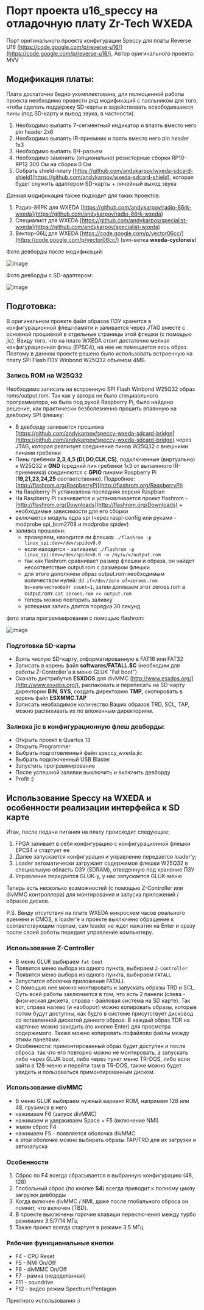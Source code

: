 # Порт проекта u16_speccy на отладочную плату Zr-Tech WXEDA

Порт оригинального проекта конфигурации Speccy для платы Reverse U16 [https://code.google.com/p/reverse-u16/](https://code.google.com/p/reverse-u16/), Автор оригинального проекта: MVV
``
## Модификация платы:

Плата достаточно бедно укомплектована, для полноценной работы проекта необходимо провести ряд модификаций с паяльником для того,
чтобы сделать поддержку SD-карты и задействовать освободившиеся пины (под SD-карту и вывод звука, в частности).

1. Необходимо выпаять 7-сегментный индикатор и впаять вместо него pin header 2x6
2. Необходимо выпаять IR-приемник и паять вместо него pin header 1x3
3. Необходимо выпаять ВЧ-разъем
4. Необходимо заменить (опционально) резисторные сборки RP10-RP12 300 Ом на сборки 0 Ом
5. Собрать shield-плату [https://github.com/andykarpov/wxeda-sdcard-shield](https://github.com/andykarpov/wxeda-sdcard-shield), которая будет служить адаптером SD-карты + линейный выход звука

Данная модификация также подходит для таких проектов:

1. Радио-86РК для WXEDA [https://github.com/andykarpov/radio-86rk-wxeda](https://github.com/andykarpov/radio-86rk-wxeda)
2. Специалист для WXEDA [https://github.com/andykarpov/specialist-wxeda](https://github.com/andykarpov/specialist-wxeda)
3. Вектор-06Ц для WXEDA [https://code.google.com/p/vector06cc/](https://code.google.com/p/vector06cc/) (svn-ветка **wxeda-cycloneiv**)

Фото девборды после модификаций:

![image](https://farm9.staticflickr.com/8563/16123145773_dfebd94346.jpg)

Фото девборды с SD-адаптером:

![image](https://farm4.staticflickr.com/3948/15601327551_425db1abcc.jpg)

## Подготовка:

В оригинальном проекте файл образов ПЗУ хранится в конфигурационной флеш-памяти и заливается через JTAG вместе с основной прошивкой в отдельные страницы этой флешки (с помощью jic).
Ввиду того, что на плате WXEDA стоит достаточно мелкая конфигурационная флеш (EPSC4), на нее не помещается весь образ.
Поэтому в данном проекте решено было использовать встроенную на плату SPI Flash ПЗУ Winbond W25Q32 объемом 4МБ.

### Запись ROM на W25Q32

Необходимо записать на встроенную SPI Flash Winbond W25Q32 образ roms/output.rom.
Так как у автора не было специаольного программатора, но была под рукой Raspberry Pi, было найдено решение, как практически безболезненно
прошить впаянную на девборку SPI флешку:

- В девборду заливается прошивка [https://github.com/andykarpov/speccy-wxeda-sdcard-bridge](https://github.com/andykarpov/speccy-wxeda-sdcard-bridge) через JTAG, которая реализует соединение пинов W25Q32 с внешними пинами гребенки
- Пины гребенки **2,3,4,5 (DI,DO,CLK,CS)**, подключенные (виртуально) к W25Q32 и **GND** (средний пин гребенки 1x3 от выпаянного IR-приемника) 
    соединяются с **GPIO** пинами Raspberry Pi (**19,21,23,24,25** соответственно). Подробнее: [http://flashrom.org/RaspberryPi](http://flashrom.org/RaspberryPi)
- На Raspberry Pi установлена последняя версия Raspbian
- На Raspberry Pi скачивается и устанавливается проект flashrom - [http://flashrom.org/Downloads](http://flashrom.org/Downloads) + необходимые зависимости для его сборки
- включается модуль ядра spi (через raspi-config или руками - modprobe spi_bcm2708 и modprobe spidev)
- заливка прошивки:
    - проверяем, находится ли флешка: `./flashrom -p linux_spi:dev=/dev/spidev0.0` 
    - если находится - заливаем: `./flashrom -p linux_spi:dev=/dev/spidev0.0 -w /путь/к/output.rom`
    - так как flashrom сравнивает размер флешки и образа, он найдет несоответствие output.rom с размером флешки
    - для этого дополняем образ output.rom необходимым количеством нулей: `dd if=/dev/zero of=zeroes.rom bs=количествобайт count=1`, затем доливаем этот zeroes.rom в 
    output.rom: `cat zeroes.rom >> output.rom`
    - теперь можно повторить заливку
    - успешная запись длится порядка 30 секунд

фото этапа программирования с помощью flashrom: 

![image](https://farm8.staticflickr.com/7619/16717196616_d40a3a308b.jpg)

### Подготовка SD-карты

- Взять чистую SD-карту, отформатированную в FAT16 или FAT32
- Записать в корень файл **softwares/FATALL.$C** (необходим для работы Z-Controller'а в меню GLUK "Fat boot")
- Скачать дистрибутив **ESXDOS** для divMMC [http://www.esxdos.org/](http://www.esxdos.org/), распаковать и переписать на SD-карту директории **BIN**, **SYS**, создать директорию **TMP**, скопировать в корень файл **ESXMMC.TAP**
- Записать необходимое количество Ваших образов TRD, SCL, TAP, можно распихивать их по вложенным директориям.

### Заливка jic в конфигурационную флеш девборды:

- Открыть проект в Quartus 13
- Открыть Programmer
- Выбрать подготовленный файл speccy_wxeda.jic
- Выбрать подключенный USB Blaster
- Запустить программирование
- После успешной заливки выключить и включить девборду
- Profit :)

## Использование Speccy на WXEDA и особенности реализации интерфейса к SD карте

Итак, после подачи питания на плату происходит следующее:

1. FPGA заливает в себя конфигурацию с конфигурационной флешки EPCS4 и стартует ее
2. Далее запускается конфигурация и управление передается loader'у;
3. Loader автоматически загружает содержимое флешки W25Q32 в специальную область ОЗУ (SDRAM), отведенную под хранение ПЗУ
4. Управление передается GLUK-у, у нас запускается GLUK-меню

Теперь есть несколько возможностей (с помощью Z-Controller или divMMC контроллера) для монтирования и запуска приложений / образов дисков.

P.S. Ввиду отсутствия на плате WXEDA микросхем часов реального времени и CMOS, в loader'е и проекте выключено обращение к соответствующим портам, сам loader не ждет нажатия на Enter и сразу после своей работы передает управление компьютеру.

### Использование Z-Controller

- В меню GLUK выбираем `fat boot`
- Появится меню выбора из одного пункта, выбираем `Z-Controller`
- Появится меню выбора из одного пункта, выбираем `FATALL`
- Запустится оболочка приложения FATALL
- С помощью нее можно монтировать и запускать образы TRD и SCL. Суть всей работы заключается в том, что есть 2 панели (слева - физическая дискета, справа - файловая система на SD карте). Так вот, справа налево (и наоборот) можно копировать образы, которые потом будут доступны, как будто в системе присутствует дисковод со вставленной дискетой данного образа. В каждый образ TDR на карточке можно заходить (по кнопке Enter) для просмотра содержимого. Также можно копировать пофайлово файлы между этими панелями.
- Особенности: примонтированный образ будет доступен и после сброса. так что его повторно можно не монтировать, а запускать либо через GLUK boot, либо через пункт меню TR-DOS, либо 
если зайти в 128-меню и перейти там в TR-DOS, также можно будет увидеть и пользоваться примонтированным диском. 


### Использование divMMC

- В меню GLUK выбираем нужный вариант ROM, напримем 128 или 48, грузимся в него
- нажимаем F6 (запуск divMMC)
- нажимаем и удерживаем Space + F5 (включение NMI)
- жмем сброс F4
- нажимаем F5 - появляется оболочка divMMC
- в этой оболочке можно выбирать образы TAP/TRD для их загрузки и автозапуска

### Особенности

1. Сброс по F4 всегда сбрасывается в выбранную конфигурацию (48, 128)
2. Глобальный сброс (по кнопке **S4**) всегда приводит к полному циклу загрузки девборды
3. Когда включен divMMC / NMI, даже после глобального сброса он помнит, что включен (TBD).
4. В проекте выключены горячие клавиши переключения между турбо режимами 3.5/7/14 МГц
5. Также проект всегда стартует в режиме 3.5 МГц

### Рабочие функциональные кнопки

- F4 - CPU Reset
- F5 - NMI On/Off
- F6 - divMMC On/Off
- F7 - рамка (недоделанная)
- F11 - soundrive
- F12 - видео режим Spectrum/Pentagon

Приятного использования :)